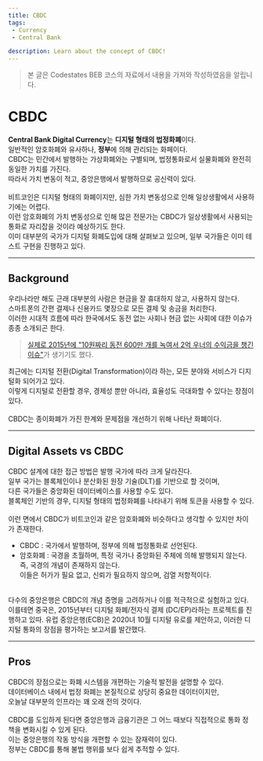 ```yaml
---
title: CBDC
tags: 
 - Currency
 - Central Bank

description: Learn about the concept of CBDC!
---
```


> 본 글은 Codestates BEB 코스의 자료에서 내용을 가져와 작성하였음을 알립니다.  

# CBDC
**Central Bank Digital Currency**는 **디지털 형태의 법정화폐**이다.  
일반적인 암호화폐와 유사하나, **정부**에 의해 관리되는 화페이다.  
CBDC는 민간에서 발행하는 가상화폐와는 구별되며, 법정통화로서 실물화폐와 완전히 동일한 가치를 가진다.  
따라서 가치 변동이 적고, 중앙은행에서 발행하므로 공신력이 있다.  
<br>
비트코인은 디지털 형태의 화폐이지만, 심한 가치 변동성으로 인해 일상생활에서 사용하기에는 어렵다.  
이런 암호화폐의 가치 변동성으로 인해 많은 전문가는 CBDC가 일상생활에서 사용되는 통화로 자리잡을 것이라 예상하기도 한다.  
이미 대부분의 국가가 디지털 화폐도입에 대해 살펴보고 있으며, 일부 국가들은 이미 테스트 구현을 진행하고 있다.  

---

## Background
우리나라만 해도 근래 대부분의 사람은 현금을 잘 휴대하지 않고, 사용하지 않는다.  
스마트폰의 간편 결제나 신용카드 몇장으로 모든 결제 및 송금을 처리한다.  
이러한 시대적 흐름에 따라 한국에서도 동전 없는 사회나 현금 없는 사회에 대한 이슈가 종종 소개되곤 한다.  
> [실제로 2015년에 "10원짜리 동전 600만 개를 녹여서 2억 우너의 수익금을 챙긴 이슈"](https://www.hani.co.kr/arti/area/area_general/715708.html)가 생기기도 했다.  

최근에는 디지털 전환(Digital Transformation)이라 하는, 모든 분야와 서비스가 디지털화 되어가고 있다.  
이렇게 디지털로 전환할 경우, 경제성 뿐만 아니라, 효율성도 극대화할 수 있다는 장점이 있다.  
<br>
CBDC는 종이화폐가 가진 한계와 문제점을 개선하기 위해 나타난 화폐이다.

---

## Digital Assets vs CBDC
CBDC 설계에 대한 접근 방법은 발행 국가에 따라 크게 달라진다.  
일부 국가는 블록체인이나 분산화된 원장 기술(DLT)를 기반으로 할 것이며,  
다른 국가들은 중앙화된 데이터베이스를 사용할 수도 있다.  
블록체인 기반의 경우, 디지털 형태의 법정화폐를 나타내기 위해 토큰을 사용할 수 있다.  
<br>
이런 면에서 CBDC가 비트코인과 같은 암호화폐와 비슷하다고 생각할 수 있지만 차이가 존재한다.  
- CBDC : 국가에서 발행하며, 정부에 의해 법정통화로 선언된다.
- 암호화폐 : 국경을 초월하며, 특정 국가나 중앙화된 주체에 의해 발행되지 않는다.  
즉, 국경의 개념이 존재하지 않는다.  
이들은 허가가 필요 없고, 신뢰가 필요하지 않으며, 검열 저항적이다.  
<br>
다수의 중앙은행은 CBDC의 개념 증명을 고려하거나 이를 적극적으로 실험하고 있다.  
이를테면 중국은, 2015년부터 디지털 화폐/전자식 결제 (DC/EP)라하는 프로젝트를 진행하고 있따.  
유럽 중앙은행(ECB)은 2020녀 10월 디지털 유로를 제안하고, 이러한 디지털 통화의 장점을 평가하는 보고서를 발간했다.  

---

## Pros
CBDC의 장점으로는 화폐 시스템을 개편하는 기술적 발전을 설명할 수 있다.  
데이터베이스 내에서 법정 화폐는 본질적으로 상당히 중요한 데이터이지만,  
오늘날 대부분의 인프라는 꽤 오래 전의 것이다.  
<br>
CBDC를 도입하게 된다면 중앙은행과 금융기관은 그 어느 때보다 직접적으로 통화 정책을 변화시킬 수 있게 된다.  
이는 중앙은행의 작동 방식을 개편할 수 있는 잠재력이 있다.  
정부는 CBDC를 통해 불법 행위를 보다 쉽게 추적할 수 있다.  